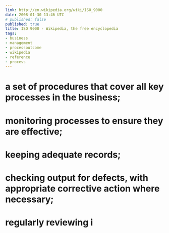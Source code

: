 ```yaml
---
link: http://en.wikipedia.org/wiki/ISO_9000
date: 2008-01-30 13:46 UTC
# published: false
published: true
title: ISO 9000 - Wikipedia, the free encyclopedia
tags:
- business
- management
- processoutcome
- wikipedia
- reference
- process
---
```


# a set of procedures that cover all key processes in the business;
# monitoring processes to ensure they are effective;
# keeping adequate records;
# checking output for defects, with appropriate corrective action where necessary;
# regularly reviewing i
